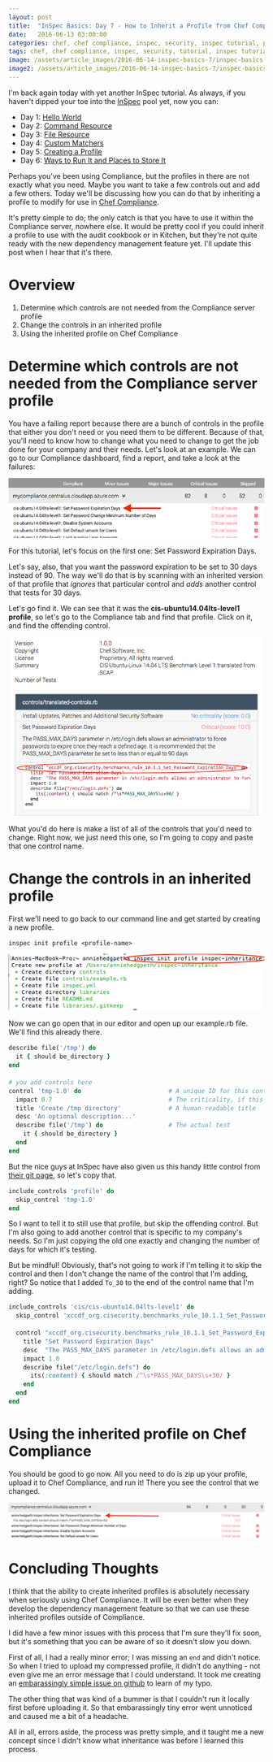 ```yaml
---
layout: post
title:  "InSpec Basics: Day 7 - How to Inherit a Profile from Chef Compliance Server"
date:   2016-06-13 03:00:00
categories: chef, chef compliance, inspec, security, inspec tutorial, profile, kitchen, cookbook, profile inheritance
tags: chef, chef compliance, inspec, security, tutorial, inspec tutorial, profile, kitchen, cookbook, profile inheritance
image: /assets/article_images/2016-06-14-inspec-basics-7/inspec-basics-7.jpg
image2: /assets/article_images/2016-06-14-inspec-basics-7/inspec-basics-7-mobile.jpg
---
```

I'm back again today with yet another InSpec tutorial. As always, if you haven't dipped your toe into the [InSpec](https://github.com/chef/inspec) pool yet, now you can:

  - Day 1: [Hello World](http://www.anniehedgie.com/inspec-basics-1) 
  - Day 2: [Command Resource](http://www.anniehedgie.com/inspec-basics-2)
  - Day 3: [File Resource](http://www.anniehedgie.com/inspec-basics-3)
  - Day 4: [Custom Matchers](http://www.anniehedgie.com/inspec-basics-4)
  - Day 5: [Creating a Profile](http://www.anniehedgie.com/inspec-basics-5)
  - Day 6: [Ways to Run It and Places to Store It](http://www.anniehedgie.com/inspec-basics-6)
 
Perhaps you've been using Compliance, but the profiles in there are not exactly what you need. Maybe you want to take a few controls out and add a few others. Today we'll be discussing how you can do that by inheriting a profile to modify for use in [Chef Compliance](https://www.chef.io/compliance/).  
 
It's pretty simple to do; the only catch is that you have to use it within the Compliance server, nowhere else. It would be pretty cool if you could inherit a profile to use with the audit cookbook or in Kitchen, but they're not quite ready with the new dependency management feature yet. I'll update this post when I hear that it's there. 

# Overview
1. Determine which controls are not needed from the Compliance server profile
2. Change the controls in an inherited profile 
3. Using the inherited profile on Chef Compliance

# Determine which controls are not needed from the Compliance server profile
You have a failing report because there are a bunch of controls in the profile that either you don't need or you need them to be different. Because of that, you'll need to know how to change what you need to change to get the job done for your company and their needs. Let's look at an example. We can go to our Compliance dashboard, find a report, and take a look at the failures:

![](/assets/article_images/2016-06-14-inspec-basics-7/failure.png)

For this tutorial, let's focus on the first one: Set Password Expiration Days.

Let's say, also, that you want the password expiration to be set to 30 days instead of 90. The way we'll do that is by scanning with an inherited version of that profile that *ignores* that particular control and *adds* another control that tests for 30 days. 

Let's go find it. We can see that it was the **cis-ubuntu14.04lts-level1 profile**, so let's go to the Compliance tab and find that profile. Click on it, and find the offending control.

![](/assets/article_images/2016-06-14-inspec-basics-7/control.png)

What you'd do here is make a list of all of the controls that you'd need to change. Right now, we just need this one, so I'm going to copy and paste that one control name.

# Change the controls in an inherited profile

First we'll need to go back to our command line and get started by creating a new profile.

```
inspec init profile <profile-name>
```

![](/assets/article_images/2016-06-14-inspec-basics-7/profile.png)

Now we can go open that in our editor and open up our example.rb file. We'll find this already there.

```ruby
describe file('/tmp') do
  it { should be_directory }
end

# you add controls here
control 'tmp-1.0' do                        # A unique ID for this control
  impact 0.7                                # The criticality, if this control fails.
  title 'Create /tmp directory'             # A human-readable title
  desc 'An optional description...'
  describe file('/tmp') do                  # The actual test
    it { should be_directory }
  end
end
```

But the nice guys at InSpec have also given us this handy little control from [their git page](https://github.com/chef/inspec/blob/master/examples/inheritance/controls/example.rb), so let's copy that.

```ruby
include_controls 'profile' do
  skip_control 'tmp-1.0'
end
```

So I want to tell it to still use that profile, but skip the offending control. But I'm also going to add another control that is specific to my company's needs. So I'm just copying the old one exactly and changing the number of days for which it's testing.

But be mindful! Obviously, that's not going to work if I'm telling it to skip the control and then I don't change the name of the control that I'm adding, right? So notice that I added `To_30` to the end of the control name that I'm adding. 

```ruby
include_controls 'cis/cis-ubuntu14.04lts-level1' do
  skip_control 'xccdf_org.cisecurity.benchmarks_rule_10.1.1_Set_Password_Expiration_Days'

  control "xccdf_org.cisecurity.benchmarks_rule_10.1.1_Set_Password_Expiration_Days_To_30" do
    title "Set Password Expiration Days"
    desc  "The PASS_MAX_DAYS parameter in /etc/login.defs allows an administrator to force passwords to expire once they reach a defined age. It is recommended that the PASS_MAX_DAYS parameter be set to less than or equal to 30 days."
    impact 1.0
    describe file("/etc/login.defs") do
      its(:content) { should match /^\s*PASS_MAX_DAYS\s+30/ }
    end
  end
end

```

# Using the inherited profile on Chef Compliance
You should be good to go now. All you need to do is zip up your profile, upload it to Chef Compliance, and run it! There you see the control that we changed. 

![](/assets/article_images/2016-06-14-inspec-basics-7/compliance.png)

# Concluding Thoughts
I think that the ability to create inherited profiles is absolutely necessary when seriously using Chef Compliance. It will be even better when they develop the dependency management feature so that we can use these inherited profiles outside of Compliance. 

I did have a few minor issues with this process that I'm sure they'll fix soon, but it's something that you can be aware of so it doesn't slow you down. 

First of all, I had a really minor error; I was missing an `end` and didn't notice. So when I tried to upload my compressed profile, it didn't do anything - not even give me an error message that I could understand. It took me creating an [embarassingly simple issue on github](https://github.com/chef/inspec/issues/789) to learn of my typo.

The other thing that was kind of a bummer is that I couldn't run it locally first before uploading it. So that embarassingly tiny error went unnoticed and caused me a bit of a headache. 

All in all, errors aside, the process was pretty simple, and it taught me a new concept since I didn't know what inheritance was before I learned this process. 
